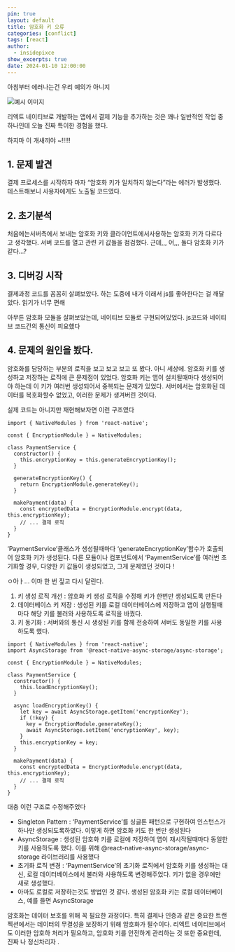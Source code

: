 ```yaml
---
pin: true
layout: default
title: 암호화 키 오류
categories: [conflict]
tags: [react]
author:
  - insidepixce
show_excerpts: true
date: 2024-01-10 12:00:00
---
```





아침부터 에러나는건 우리 예의가 아니지 

![예시 이미지](https://img1.daumcdn.net/thumb/R1280x0/?fname=http://t1.daumcdn.net/brunch/service/user/7kap/image/X7sAg-E45Tgfn5DhO46R2O1wN3Q.jpg)

리엑트 네이티브로 개발하는 앱에서 결제 기능을 추가하는 것은 꽤나 일반적인 작업 중 하나인데 오늘 진짜 특이한 경험을 했다.



하지마 이 개새끼야 ~!!!!!

## 1\. 문제 발견

결제 프로세스를 시작하자 마자 “암호화 키가 일치하지 않는다”라는 에러가 발생했다. 테스트해보니 사용자에게도 노출될 코드였다.

## 2\. 초기분석

처음에는서버측에서 보내는 암호화 키와 클라이언트에서사용하는 암호화 키가 다르다고 생각했다. 서버 코드를 열고 관련 키 값들을 점검했다. 근데,,, 어,,, 둘다 암호화 키가 같다…?

## 3\. 디버깅 시작

결제과정 코드를 꼼꼼히 살펴보았다. 하는 도중에 내가 이래서 js를 좋아한다는 걸 깨달았다. 읽기가 너무 편해

아무튼 암호화 모듈을 살펴보았는데, 네이티브 모듈로 구현되어있었다. js코드와 네이티브 코드간의 통신이 피요했다

## 4\. 문제의 원인을 봤다.

암호화를 담당하는 부분의 로직을 보고 보고 보고 또 봤다. 아니 세상에. 암호화 키를 생성하고 저장하는 로직에 큰 문제점이 있었다. 암호화 키는 앱이 설치될때마다 생성되어야 하는데 이 키가 여러번 생성되어서 중복되는 문제가 있었다. 서버에서는 암호화된 데이터를 복호화할수 없었고, 이러한 문제가 생겨버린 것이다.

실제 코드는 아니지만 재현해보자면 이런 구조였다

```
import { NativeModules } from 'react-native';

const { EncryptionModule } = NativeModules;

class PaymentService {
  constructor() {
    this.encryptionKey = this.generateEncryptionKey();
  }

  generateEncryptionKey() {
    return EncryptionModule.generateKey();
  }

  makePayment(data) {
    const encryptedData = EncryptionModule.encrypt(data, this.encryptionKey);
    // ... 결제 로직
  }
}
```

‘PaymentService’클래스가 생성될때마다 ‘generateEncryptionKey’함수가 호출되어 암호화 키가 생성된다. 다른 모듈이나 컴포넌트에서 ‘PaymentService’를 여러번 초기화할 경우, 다양한 키 값들이 생성되었고, 그게 문제였던 것이다 !

ㅇ아ㅏ… 이마 한 번 짚고 다시 달린다.

1.  키 생성 로직 개선 : 암호화 키 생성 로직을 수정해 키가 한번만 생성되도록 만든다
2.  데이터베이스 키 저장 : 생성된 키를 로컬 데이터베이스에 저장하고 앱이 실행될때마다 해당 키를 불러와 사용하도록 로직을 바꿨다.
3.  키 동기화 : 서버와의 통신 시 생성된 키를 함께 전송하여 서버도 동일한 키를 사용하도록 했다.

```
import { NativeModules } from 'react-native';
import AsyncStorage from '@react-native-async-storage/async-storage';

const { EncryptionModule } = NativeModules;

class PaymentService {
  constructor() {
    this.loadEncryptionKey();
  }

  async loadEncryptionKey() {
    let key = await AsyncStorage.getItem('encryptionKey');
    if (!key) {
      key = EncryptionModule.generateKey();
      await AsyncStorage.setItem('encryptionKey', key);
    }
    this.encryptionKey = key;
  }

  makePayment(data) {
    const encryptedData = EncryptionModule.encrypt(data, this.encryptionKey);
    // ... 결제 로직
  }
}
```

대충 이런 구조로 수정해주었다

-   Singleton Pattern : ‘PaymentService’를 싱글톤 패턴으로 구현하여 인스턴스가 하나만 생성되도록하였다. 이렇게 하면 암호화 키도 한 번만 생성된다
-   AsyncStorage : 생성된 암호화 키를 로컬에 저장하여 앱이 재시작될때마다 동일한 키를 사용하도록 했다. 이를 위해 @react-native-async-storage/async-storage 라이브러리를 사용했다
-   초기화 로직 변경 : ‘PaymentService’의 초기화 로직에서 암호화 키를 생성하는 대신, 로컬 데이터베이스에서 불러와 사용하도록 변경해주었다. 키가 없을 경우에만 새로 생성했다.
-   아마도 로컬로 저장하는것도 방법인 것 같다. 생성된 암호화 키는 로컬 데이터베이스, 예를 들면 AsyncStorage

암호화는 데이터 보호를 위해 꼭 필요한 과정이다. 특히 결제나 인증과 같은 중요한 트랜젝션에서는 데이터의 무결성을 보장하기 위해 암호화가 필수이다. 리엑트 네이티브에서도 이러한 암호하 처리가 필요하고, 암호화 키를 안전하게 관리하는 것 또한 중요한데,  진짜 나 정신차리자 .